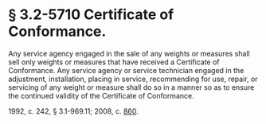 # § 3.2-5710 Certificate of Conformance.

<p>Any service agency engaged in the sale of any weights or measures shall sell only weights or measures that have received a Certificate of Conformance. Any service agency or service technician engaged in the adjustment, installation, placing in service, recommending for use, repair, or servicing of any weight or measure shall do so in a manner so as to ensure the continued validity of the Certificate of Conformance.</p><p>1992, c. 242, § 3.1-969.11; 2008, c. <a href='http://lis.virginia.gov/cgi-bin/legp604.exe?081+ful+CHAP0860'>860</a>.</p>